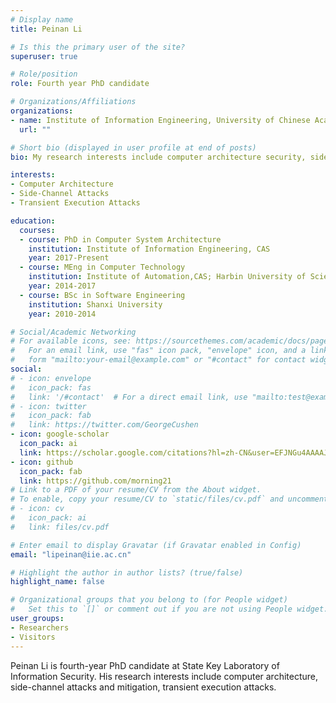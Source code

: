 ```yaml
---
# Display name
title: Peinan Li

# Is this the primary user of the site?
superuser: true

# Role/position
role: Fourth year PhD candidate

# Organizations/Affiliations
organizations:
- name: Institute of Information Engineering, University of Chinese Academy of Sciences
  url: ""

# Short bio (displayed in user profile at end of posts)
bio: My research interests include computer architecture security, side-channel attacks and defenses.

interests:
- Computer Architecture
- Side-Channel Attacks
- Transient Execution Attacks

education:
  courses:
  - course: PhD in Computer System Architecture
    institution: Institute of Information Engineering, CAS
    year: 2017-Present
  - course: MEng in Computer Technology
    institution: Institute of Automation,CAS; Harbin University of Science and Technology
    year: 2014-2017
  - course: BSc in Software Engineering
    institution: Shanxi University
    year: 2010-2014

# Social/Academic Networking
# For available icons, see: https://sourcethemes.com/academic/docs/page-builder/#icons
#   For an email link, use "fas" icon pack, "envelope" icon, and a link in the
#   form "mailto:your-email@example.com" or "#contact" for contact widget.
social:
# - icon: envelope
#   icon_pack: fas
#   link: '/#contact'  # For a direct email link, use "mailto:test@example.org".
# - icon: twitter
#   icon_pack: fab
#   link: https://twitter.com/GeorgeCushen
- icon: google-scholar
  icon_pack: ai
  link: https://scholar.google.com/citations?hl=zh-CN&user=EFJNGu4AAAAJ
- icon: github
  icon_pack: fab
  link: https://github.com/morning21
# Link to a PDF of your resume/CV from the About widget.
# To enable, copy your resume/CV to `static/files/cv.pdf` and uncomment the lines below.
# - icon: cv
#   icon_pack: ai
#   link: files/cv.pdf

# Enter email to display Gravatar (if Gravatar enabled in Config)
email: "lipeinan@iie.ac.cn"

# Highlight the author in author lists? (true/false)
highlight_name: false

# Organizational groups that you belong to (for People widget)
#   Set this to `[]` or comment out if you are not using People widget.
user_groups:
- Researchers
- Visitors
---
```


Peinan Li is fourth-year PhD candidate at State Key Laboratory of Information Security. His research interests include computer architecture, side-channel attacks and mitigation, transient execution attacks.
